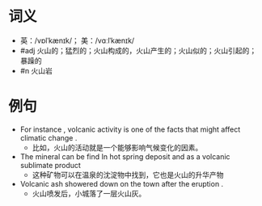 # 词义
- 英：/vɒlˈkænɪk/； 美：/vɑːlˈkænɪk/
- #adj 火山的；猛烈的；火山构成的，火山产生的；火山似的；火山引起的；暴躁的
- #n 火山岩
# 例句
- For instance , volcanic activity is one of the facts that might affect climatic change .
	- 比如，火山的活动就是一个能够影响气候变化的因素。
- The mineral can be find In hot spring deposit and as a volcanic sublimate product
	- 这种矿物可以在温泉的沈淀物中找到，它也是火山的升华产物
- Volcanic ash showered down on the town after the eruption .
	- 火山喷发后，小城落了一层火山灰。
